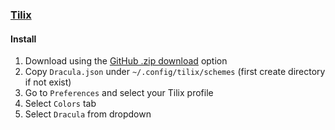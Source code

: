 ### [Tilix](https://gnunn1.github.io/tilix-web/)

#### Install

1. Download using the [GitHub .zip download](https://github.com/dracula/tilix/archive/master.zip) option
1. Copy `Dracula.json` under `~/.config/tilix/schemes` (first create directory if not exist)
1. Go to `Preferences` and select your Tilix profile
1. Select `Colors` tab
1. Select `Dracula` from dropdown